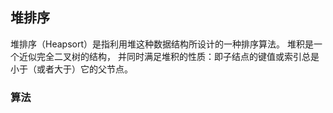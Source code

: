 ## 堆排序

堆排序（Heapsort）是指利用堆这种数据结构所设计的一种排序算法。
堆积是一个近似完全二叉树的结构，
并同时满足堆积的性质：即子结点的键值或索引总是小于（或者大于）它的父节点。



### 算法





```js

```

